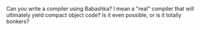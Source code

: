 Can you write a compiler using Babashka?  I mean a "real" compiler that
will ultimately yield compact object code?  Is it even possible, or is
it totally bonkers?

